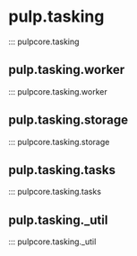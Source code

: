 # pulp.tasking

::: pulpcore.tasking

## pulp.tasking.worker

::: pulpcore.tasking.worker

## pulp.tasking.storage

::: pulpcore.tasking.storage

## pulp.tasking.tasks

::: pulpcore.tasking.tasks

## pulp.tasking.\_util

::: pulpcore.tasking._util
